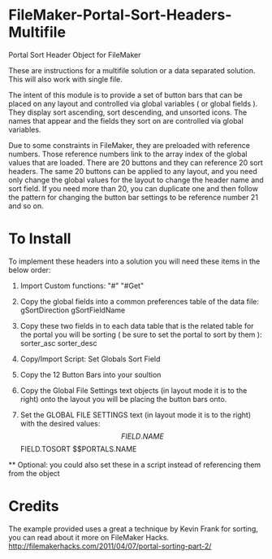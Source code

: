 # FileMaker-Portal-Sort-Headers-Multifile
Portal Sort Header Object for FileMaker

These are instructions for a multifile solution or a data separated solution. This will also work with single file.

The intent of this module is to provide a set of button bars that can be placed on any layout and controlled via global variables ( or global fields ). They display sort ascending, sort descending, and unsorted icons. The names that appear and the fields they sort on are controlled via global variables. 

Due to some constraints in FileMaker, they are preloaded with reference numbers. Those reference numbers link to the array index of the global values that are loaded. There are 20 buttons and they can reference 20 sort headers. The same 20 buttons can be applied to any layout, and you need only change the global values for the layout to change the header name and sort field. If you need more than 20, you can duplicate one and then follow the pattern for changing the button bar settings to be reference number 21 and so on.

# To Install
To implement these headers into a solution you will need these items in the below order:

1. Import Custom functions:
	"#"
	"#Get"

2. Copy the global fields into a common preferences table of the data file:
   gSortDirection
   gSortFieldName

3. Copy these two fields in to each data table that is the related table for the portal you will be sorting 
( be sure to set the portal to sort by them ):
	sorter_asc
	sorter_desc

4. Copy/Import Script:
	Set Globals Sort Field

5. Copy the 12 Button Bars into your soultion

6. Copy the Global File Settings text objects (in layout mode it is to the right) onto the layout you will be placing the button bars onto.

7. Set the GLOBAL FILE SETTINGS text (in layout mode it is to the right) with the desired values:
	$$FIELD.NAME
	$$FIELD.TOSORT
	$$PORTALS.NAME

** Optional: you could also set these in a script instead of referencing them from the object
    
    
# Credits
The example provided uses a great a technique by Kevin Frank for sorting, you can read about it more on FileMaker Hacks.
http://filemakerhacks.com/2011/04/07/portal-sorting-part-2/
